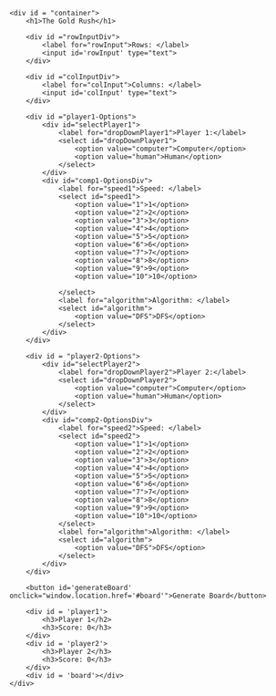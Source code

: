 
    <div id = "container">
        <h1>The Gold Rush</h1>

        <div id ="rowInputDiv">
            <label for="rowInput">Rows: </label>
            <input id='rowInput' type="text">
        </div>

        <div id ="colInputDiv">
            <label for="colInput">Columns: </label>
            <input id='colInput' type="text">
        </div>

        <div id ="player1-Options">
            <div id="selectPlayer1">
                <label for="dropDownPlayer1">Player 1:</label>
                <select id="dropDownPlayer1">
                    <option value="computer">Computer</option>
                    <option value="human">Human</option>
                </select>
            </div>
            <div id="comp1-OptionsDiv">
                <label for="speed1">Speed: </label>
                <select id="speed1">
                    <option value="1">1</option>
                    <option value="2">2</option>
                    <option value="3">3</option>
                    <option value="4">4</option>
                    <option value="5">5</option>
                    <option value="6">6</option>
                    <option value="7">7</option>
                    <option value="8">8</option>
                    <option value="9">9</option>
                    <option value="10">10</option>
                    
                </select>
                <label for="algorithm">Algorithm: </label>
                <select id="algorithm">
                    <option value="DFS">DFS</option>
                </select>
            </div>
        </div>

        <div id = "player2-Options">
            <div id="selectPlayer2">
                <label for="dropDownPlayer2">Player 2:</label>
                <select id="dropDownPlayer2">
                    <option value="computer">Computer</option>
                    <option value="human">Human</option>
                </select>
            </div>
            <div id="comp2-OptionsDiv">
                <label for="speed2">Speed: </label>
                <select id="speed2">
                    <option value="1">1</option>
                    <option value="2">2</option>
                    <option value="3">3</option>
                    <option value="4">4</option>
                    <option value="5">5</option>
                    <option value="6">6</option>
                    <option value="7">7</option>
                    <option value="8">8</option>
                    <option value="9">9</option>
                    <option value="10">10</option>
                </select>
                <label for="algorithm">Algorithm: </label>
                <select id="algorithm">
                    <option value="DFS">DFS</option>
                </select>
            </div>
        </div>

        <button id='generateBoard' onclick="window.location.href='#board'">Generate Board</button>
        
        <div id = 'player1'>
            <h3>Player 1</h2>
            <h3>Score: 0</h3>
        </div>
        <div id = 'player2'>
            <h3>Player 2</h3>
            <h3>Score: 0</h3>
        </div>
        <div id = 'board'></div>
    </div>
